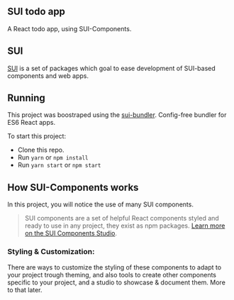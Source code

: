 ## SUI todo app

A React todo app, using SUI-Components.

## SUI

[SUI](https://github.com/SUI-Components/sui) is a set of packages which goal to ease development of SUI-based components and web apps.

## Running

This project was boostraped using the [sui-bundler](https://github.com/SUI-Components/sui/tree/master/packages/sui-bundler). Config-free bundler for ES6 React apps.

To start this project:

* Clone this repo.
* Run `yarn` or `npm install`
* Run `yarn start` or `npm start`

## How SUI-Components works

In this project, you will notice the use of many SUI components.

> SUI components are a set of helpful React components styled and ready to use in any project, they exist as npm packages.
> [Learn more on the SUI Components Studio](https://sui-components.now.sh).

### Styling & Customization:

There are ways to customize the styling of these components to adapt to your project trough theming, and also tools to create other components specific to your project, and a studio to showcase & document them.
More to that later.
